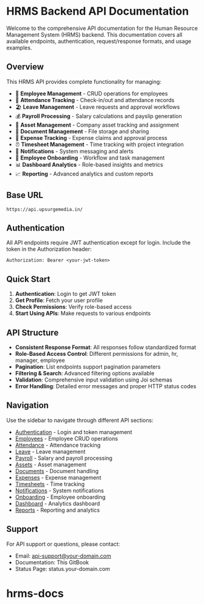 # HRMS Backend API Documentation

Welcome to the comprehensive API documentation for the Human Resource Management System (HRMS) backend. This documentation covers all available endpoints, authentication, request/response formats, and usage examples.

## Overview

This HRMS API provides complete functionality for managing:
- 👥 **Employee Management** - CRUD operations for employees
- 📅 **Attendance Tracking** - Check-in/out and attendance records
- 🏖️ **Leave Management** - Leave requests and approval workflows
- 💰 **Payroll Processing** - Salary calculations and payslip generation
- 🏢 **Asset Management** - Company asset tracking and assignment
- 📄 **Document Management** - File storage and sharing
- 💸 **Expense Tracking** - Expense claims and approval process
- ⏰ **Timesheet Management** - Time tracking with project integration
- 🔔 **Notifications** - System messaging and alerts
- 🚀 **Employee Onboarding** - Workflow and task management
- 📊 **Dashboard Analytics** - Role-based insights and metrics
- 📈 **Reporting** - Advanced analytics and custom reports

## Base URL

```
https://api.upsurgemedia.in/
```

## Authentication

All API endpoints require JWT authentication except for login. Include the token in the Authorization header:

```http
Authorization: Bearer <your-jwt-token>
```

## Quick Start

1. **Authentication**: Login to get JWT token
2. **Get Profile**: Fetch your user profile
3. **Check Permissions**: Verify role-based access
4. **Start Using APIs**: Make requests to various endpoints

## API Structure

- **Consistent Response Format**: All responses follow standardized format
- **Role-Based Access Control**: Different permissions for admin, hr, manager, employee
- **Pagination**: List endpoints support pagination parameters
- **Filtering & Search**: Advanced filtering options available
- **Validation**: Comprehensive input validation using Joi schemas
- **Error Handling**: Detailed error messages and proper HTTP status codes

## Navigation

Use the sidebar to navigate through different API sections:

- [Authentication](authentication.md) - Login and token management
- [Employees](employees.md) - Employee CRUD operations
- [Attendance](attendance.md) - Attendance tracking
- [Leave](leave.md) - Leave management
- [Payroll](payroll.md) - Salary and payroll processing
- [Assets](assets.md) - Asset management
- [Documents](documents.md) - Document handling
- [Expenses](expenses.md) - Expense management
- [Timesheets](timesheets.md) - Time tracking
- [Notifications](notifications.md) - System notifications
- [Onboarding](onboarding.md) - Employee onboarding
- [Dashboard](dashboard.md) - Analytics dashboard
- [Reports](reports.md) - Reporting and analytics

## Support

For API support or questions, please contact:
- Email: api-support@your-domain.com
- Documentation: This GitBook
- Status Page: status.your-domain.com
# hrms-docs
